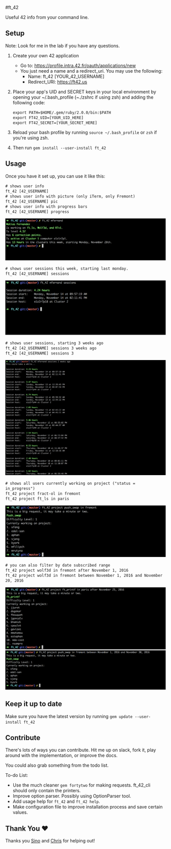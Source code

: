 #ft_42

Useful 42 info from your command line.

## Setup

Note: Look for me in the lab if you have any questions.

1. Create your own 42 application
	- Go to: https://profile.intra.42.fr/oauth/applications/new
	- You just need a name and a redirect_uri. You may use the following:
		- Name: ft_42 [YOUR_42_USERNAME]
		- Redirect_URI: https://ft42.us

2. Place your app's UID and SECRET keys in your local environment by opening your ~/.bash_profile (~./zshrc if using zsh) and adding the following code:

	```shell
	export PATH=$HOME/.gem/ruby/2.0.0/bin:$PATH
	export FT42_UID=[YOUR_UID_HERE]
	export FT42_SECRET=[YOUR_SECRET_HERE]
	```

3. Reload your bash profile by running `source ~/.bash_profile` or `zsh` if you're using zsh.

4. Then run `gem install --user-install ft_42`

## Usage

Once you have it set up, you can use it like this:

```shell
# shows user info
ft_42 [42_USERNAME]
# shows user info with picture (only iTerm, only Fremont)
ft_42 [42_USERNAME] pic
# shows user info with progress bars
ft_42 [42_USERNAME] progress
```
![User Example](/example_images/user_example_regular.png?raw=true "User Example")

```shell
# shows user sessions this week, starting last monday.
ft_42 [42_USERNAME] sessions
```

![Sessions Example](/example_images/sessions_example.png?raw=true "Sessions Example")

```shell
# shows user sessions, starting 3 weeks ago
ft_42 [42_USERNAME] sessions 3 weeks ago
ft_42 [42_USERNAME] sessions 3
```

![Sessions Weeks Example](/example_images/sessions_weeks_example.png?raw=true "Sessions Weeks Example")

```shell
# shows all users currently working on project ("status = in_progress")
ft_42 project fract-ol in fremont
ft_42 project ft_ls in paris
```

![Project Users Example](/example_images/currently_working_on.png?raw=true "Project Users Example")

```shell
# you can also filter by date subscribed range
ft_42 project wolf3d in fremont after November 1, 2016
ft_42 project wolf3d in fremont between November 1, 2016 and November 20, 2016
```

![Project Users After Example](/example_images/working_on_after_paris.png?raw=true "Project Users After Example")
![Project Users Range Example](/example_images/working_on_range.png?raw=true "Project Users Range Example")

## Keep it up to date

Make sure you have the latest version by running `gem update --user-install ft_42`

## Contribute

There's lots of ways you can contribute. Hit me up on slack, fork it, play around with the implementation, or improve the docs.

You could also grab something from the todo list.

To-do List:

- Use the much cleaner `gem fortytwo` for making requests. ft_42_cli should only contain the printers.
- Improve option parser. Possibly using OptionParser tool.
- Add usage help for `ft_42` and `ft_42 help`.
- Make configuration file to improve installation process and save certain values.

## Thank You :heart:

Thanks you [Sino](https://github.com/Sino-) and [Chris](https://github.com/ChrisRenfrow) for helping out!
